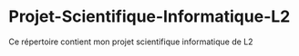 # Projet-Scientifique-Informatique-L2
Ce répertoire contient mon projet scientifique informatique de L2
